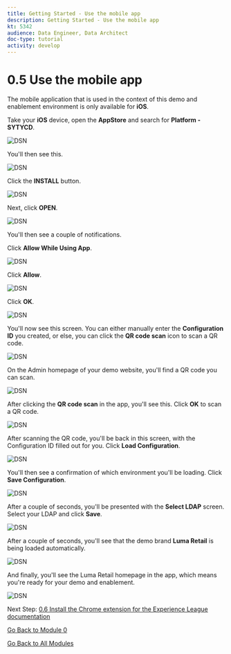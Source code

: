 ```yaml
---
title: Getting Started - Use the mobile app
description: Getting Started - Use the mobile app
kt: 5342
audience: Data Engineer, Data Architect
doc-type: tutorial
activity: develop
---
```


# 0.5 Use the mobile app

The mobile application that is used in the context of this demo and enablement environment is only available for **iOS**.

Take your **iOS** device, open the **AppStore** and search for **Platform - SYTYCD**.

![DSN](./images/appstore.png)

You'll then see this.

![DSN](./images/mobileapp1.png)

Click the **INSTALL** button.

![DSN](./images/mobileapp1a.png)

Next, click **OPEN**.

![DSN](./images/mobileapp2.png)

You'll then see a couple of notifications.

Click **Allow While Using App**.

![DSN](./images/mobileapp3.png)

Click **Allow**.

![DSN](./images/mobileapp4.png)

Click **OK**.

![DSN](./images/mobileapp5.png)

You'll now see this screen. You can either manually enter the **Configuration ID** you created, or else, you can click the **QR code scan** icon to scan a QR code.

![DSN](./images/mobileapp8.png)

On the Admin homepage of your demo website, you'll find a QR code you can scan. 

![DSN](./images/adminhomeqr.png)

After clicking the **QR code scan** in the app, you'll see this. Click **OK** to scan a QR code.

![DSN](./images/mobileapp9.png)

After scanning the QR code, you'll be back in this screen, with the Configuration ID filled out for you. Click **Load Configuration**.

![DSN](./images/mobileapp10.png)

You'll then see a confirmation of which environment you'll be loading. Click **Save Configuration**.

![DSN](./images/mobileapp11.png)

After a couple of seconds, you'll be presented with the **Select LDAP** screen. Select your LDAP and click **Save**.

![DSN](./images/mobileapp12.png)

After a couple of seconds, you'll see that the demo brand **Luma Retail** is being loaded automatically.

![DSN](./images/mobileapp13.png)

And finally, you'll see the Luma Retail homepage in the app, which means you're ready for your demo and enablement.

![DSN](./images/mobileapp14.png)

Next Step: [0.6 Install the Chrome extension for the Experience League documentation](./ex6.md)

[Go Back to Module 0](./getting-started.md)

[Go Back to All Modules](./../../overview.md)